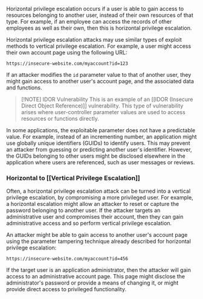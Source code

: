 Horizontal privilege escalation occurs if a user is able to gain access to resources belonging to another user, instead of their own resources of that type. For example, if an employee can access the records of other employees as well as their own, then this is horizontal privilege escalation.

Horizontal privilege escalation attacks may use similar types of exploit methods to vertical privilege escalation. For example, a user might access their own account page using the following URL:

`https://insecure-website.com/myaccount?id=123`

If an attacker modifies the `id` parameter value to that of another user, they might gain access to another user's account page, and the associated data and functions.

> [!NOTE] IDOR Vulnerability
> This is an example of an [[IDOR (Insecure Direct Object Reference)]] vulnerability. This type of vulnerability arises where user-controller parameter values are used to access resources or functions directly.

In some applications, the exploitable parameter does not have a predictable value. For example, instead of an incrementing number, an application might use globally unique identifiers (GUIDs) to identify users. This may prevent an attacker from guessing or predicting another user's identifier. However, the GUIDs belonging to other users might be disclosed elsewhere in the application where users are referenced, such as user messages or reviews.

### Horizontal to [[Vertical Privilege Escalation]]
Often, a horizontal privilege escalation attack can be turned into a vertical privilege escalation, by compromising a more privileged user. For example, a horizontal escalation might allow an attacker to reset or capture the password belonging to another user. If the attacker targets an administrative user and compromises their account, then they can gain administrative access and so perform vertical privilege escalation.

An attacker might be able to gain access to another user's account page using the parameter tampering technique already described for horizontal privilege escalation:

`https://insecure-website.com/myaccount?id=456`

If the target user is an application administrator, then the attacker will gain access to an administrative account page. This page might disclose the administrator's password or provide a means of changing it, or might provide direct access to privileged functionality.